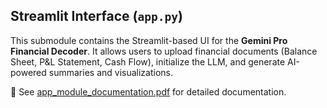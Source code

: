 ##  Streamlit Interface (`app.py`)

This submodule contains the Streamlit-based UI for the **Gemini Pro Financial Decoder**. It allows users to upload financial documents (Balance Sheet, P&L Statement, Cash Flow), initialize the LLM, and generate AI-powered summaries and visualizations.

📄 See [app_module_documentation.pdf](./app_module_documentation.pdf) for detailed documentation.

